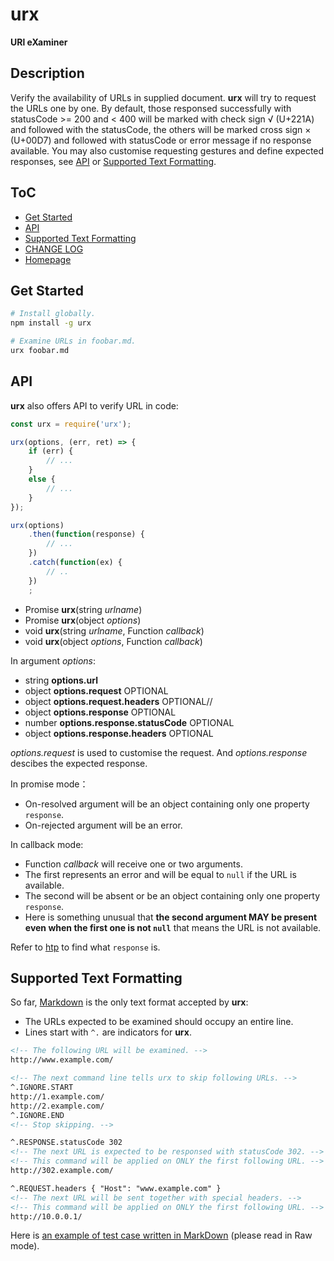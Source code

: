 #	urx
__URl eXaminer__

##  Description

Verify the availability of URLs in supplied document. __urx__ will try to request the URLs one by one. By default, those responsed successfully with statusCode >= 200 and < 400 will be marked with check sign √ (U+221A) and followed with the statusCode, the others will be marked cross sign × (U+00D7) and followed with statusCode or error message if no response available. You may also customise requesting gestures and define expected responses, see [API](#api) or [Supported Text Formatting](#supported-text-formatting).

##	ToC

*	[Get Started](#get-started)
*   [API](#api)
*   [Supported Text Formatting](#supported-text-formatting)
*	[CHANGE LOG](./CHANGELOG.md)
*	[Homepage](https://github.com/YounGoat/nodejs.urx)

##	Get Started



```bash
# Install globally.
npm install -g urx

# Examine URLs in foobar.md.
urx foobar.md
```

##  API

__urx__ also offers API to verify URL in code:

```javascript
const urx = require('urx');

urx(options, (err, ret) => {
    if (err) {
        // ...
    }
    else {
        // ...
    }
});

urx(options)
    .then(function(response) {
        // ...
    })
    .catch(function(ex) {
        // ..
    })
    ;
```

*   Promise __urx__(string *urlname*)
*   Promise __urx__(object *options*)
*   void __urx__(string *urlname*, Function *callback*)
*   void __urx__(object *options*, Function *callback*)

In argument *options*:
*   string __options.url__
*   object __options.request__ OPTIONAL
*   object __options.request.headers__ OPTIONAL//
*   object __options.response__ OPTIONAL
*   number __options.response.statusCode__ OPTIONAL
*   object __options.response.headers__ OPTIONAL

*options.request* is used to customise the request. And *options.response* descibes the expected response.

In promise mode：
*   On-resolved argument will be an object containing only one property `response`.  
*   On-rejected argument will be an error.

In callback mode:
*   Function *callback* will receive one or two arguments.  
*   The first represents an error and will be equal to `null` if the URL is available.  
*   The second will be absent or be an object containing only one property `response`.  
*   Here is something unusual that __the second argument MAY be present even when the first one is not `null`__ that means the URL is not available.

Refer to [htp](https://www.npmjs.com/package/htp#get-started) to find what `response` is.

##  Supported Text Formatting

So far, [Markdown](https://daringfireball.net/projects/markdown/) is the only text format accepted by __urx__:

*   The URLs expected to be examined should occupy an entire line.
*   Lines start with `^.` are indicators for __urx__.

```markdown
<!-- The following URL will be examined. -->
http://www.example.com/

<!-- The next command line tells urx to skip following URLs. -->
^.IGNORE.START
http://1.example.com/
http://2.example.com/
^.IGNORE.END
<!-- Stop skipping. -->

^.RESPONSE.statusCode 302
<!-- The next URL is expected to be responsed with statusCode 302. -->
<!-- This command will be applied on ONLY the first following URL. -->
http://302.example.com/

^.REQUEST.headers { "Host": "www.example.com" }
<!-- The next URL will be sent together with special headers. -->
<!-- This command will be applied on ONLY the first following URL. -->
http://10.0.0.1/
```

Here is [an example of test case written in MarkDown](./example/bat.md) (please read in Raw mode).